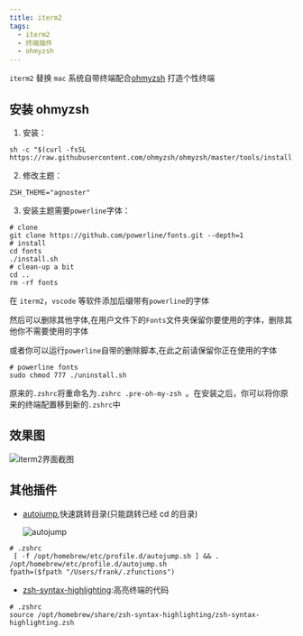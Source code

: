 ```yaml
---
title: iterm2
tags:
  - iterm2
  - 终端插件
  - ohmyzsh
---
```


`iterm2` 替换 `mac` 系统自带终端配合[ohmyzsh](https://github.com/ohmyzsh/ohmyzsh) 打造个性终端

## 安装 ohmyzsh

1. 安装：

```shell
sh -c "$(curl -fsSL https://raw.githubusercontent.com/ohmyzsh/ohmyzsh/master/tools/install.sh)"
```

2. 修改主题：

```
ZSH_THEME="agnoster"
```

3. 安装主题需要`powerline`字体：

```shell
# clone
git clone https://github.com/powerline/fonts.git --depth=1
# install
cd fonts
./install.sh
# clean-up a bit
cd ..
rm -rf fonts
```

在 `iterm2`，`vscode` 等软件添加后缀带有`powerline`的字体

然后可以删除其他字体,在用户文件下的`Fonts`文件夹保留你要使用的字体，删除其他你不需要使用的字体

或者你可以运行`powerline`自带的删除脚本,在此之前请保留你正在使用的字体

```shell
# powerline fonts
sudo chmod 777 ./uninstall.sh
```

原来的`.zshrc`将重命名为`.zshrc .pre-oh-my-zsh `。在安装之后，你可以将你原来的终端配置移到新的`.zshrc`中

## 效果图

![iterm2界面截图](https://zfh-nanjing-bucket.oss-cn-nanjing.aliyuncs.com/blog-images/iterm2%E7%95%8C%E9%9D%A2%E6%88%AA%E5%9B%BE.png)

## 其他插件

- [autojump](https://github.com/wting/autojump),快速跳转目录(只能跳转已经 cd 的目录)

  ![autojump](https://zfh-nanjing-bucket.oss-cn-nanjing.aliyuncs.com/blog-images/autojump.gif)

```shell
# .zshrc
 [ -f /opt/homebrew/etc/profile.d/autojump.sh ] && . /opt/homebrew/etc/profile.d/autojump.sh
fpath=($fpath "/Users/frank/.zfunctions")
```

- [zsh-syntax-highlighting](https://github.com/zsh-users/zsh-syntax-highlighting):高亮终端的代码

```shell
# .zshrc
source /opt/homebrew/share/zsh-syntax-highlighting/zsh-syntax-highlighting.zsh
```
